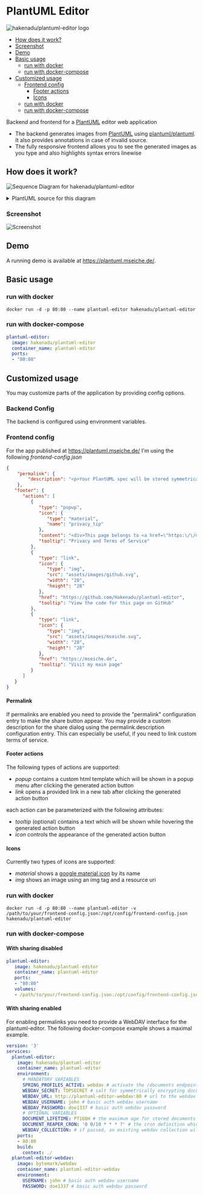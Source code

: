 # PlantUML Editor
![hakenadu/plantuml-editor logo](./plantuml-editor-frontend/src/favicon.svg)

* [How does it work?](#how-does-it-work)  
* [Screenshot](#screenshot)
* [Demo](#demo)
* [Basic usage](#basic-usage)
    * [run with docker](#run-with-docker)
    * [run with docker-compose](#run-with-docker-compose) 
* [Customized usage](#customized-usage)
    * [Frontend config](#frontend-config)
        * [Footer actions](#footer-actions)
        * [Icons](#icons)
    * [run with docker](#run-with-docker-1)
    * [run with docker-compose](#run-with-docker-compose-1) 


Backend and frontend for a [PlantUML](https://plantuml.com/de/) editor web application
* The backend generates images from [PlantUML](https://plantuml.com/de/) using [plantuml/plantuml](https://github.com/plantuml/plantuml). It also provides annotations in case of invalid source.
* The fully responsive frontend allows you to see the generated images as you type and also highlights syntax errors linewise

## How does it work?
![Sequence Diagram for hakenadu/plantuml-editor](./misc/plantuml-editor.svg)
<details>
  <summary>PlantUML source for this diagram</summary>
  
  ```
@startuml

autonumber

actor Developer
participant PlantUmlEditorFrontend
participant PlantUmlEditorBackend

activate Developer
Developer -> PlantUmlEditorFrontend: type plantuml source

activate PlantUmlEditorFrontend
PlantUmlEditorFrontend -> PlantUmlEditorBackend: get annotations

activate PlantUmlEditorBackend

alt #pink source invalid
    PlantUmlEditorBackend --> PlantUmlEditorFrontend: error annotations
    PlantUmlEditorFrontend --> Developer: marked error annotation at specific line
else #lightgreen source valid
    PlantUmlEditorBackend --> PlantUmlEditorFrontend: empty annotations
    deactivate PlantUmlEditorBackend
    PlantUmlEditorFrontend -> PlantUmlEditorBackend: generate image for source
    activate PlantUmlEditorBackend
    PlantUmlEditorBackend -> PlantUmlEditorBackend: generate image using plantuml/plantuml
    PlantUmlEditorBackend --> PlantUmlEditorFrontend: generated image
    deactivate PlantUmlEditorBackend
    PlantUmlEditorFrontend --> Developer: visualized generated image
end

deactivate PlantUmlEditorFrontend
deactivate Developer

@enduml
  ```

</details>

### Screenshot
![Screenshot](./misc/plantuml-editor-demo-snapshot.png)

## Demo
A running demo is available at https://plantuml.mseiche.de/.

## Basic usage
### run with docker
```shell
docker run -d -p 80:80 --name plantuml-editor hakenadu/plantuml-editor
```

### run with docker-compose
```yaml
plantuml-editor:
  image: hakenadu/plantuml-editor
  container_name: plantuml-editor
  ports:
  - "80:80"
```

## Customized usage
You may customize parts of the application by providing config options.

### Backend Config
The backend is configured using environment variables.

### Frontend config
For the app published at https://plantuml.mseiche.de/ I'm using the following *frontend-config.json*

```json
{
	"permalink": {
		"description": "<p>Your PlantUML spec will be stored symmetrically encrypted via <a href=\"https:\/\/en.wikipedia.org\/wiki\/WebDAV\">WebDAV<\/a>.<\/p><p>The information needed to decrypt the stored data is the id which is sent by your browser when accessing the data.<\/p><p class=\"mb-0\">Anyhow if you use this functionality you agree to my <a href=\"https:\/\/mseiche.de\/terms-of-service\">Terms of Service<\/a><\/p>"
	},
   "footer": {
      "actions": [
         {
            "type": "popup",
            "icon": {
               "type": "material",
               "name": "privacy_tip"
            },
            "content": "<div>This page belongs to <a href=\"https:\/\/mseiche.de\" target=\"_blank\">mseiche.de<\/a> therefore the following documents also apply for this page:<ul class=\"mb-0\"><li><a href=\"https:\/\/mseiche.de\/privacy-policy\" target=\"_blank\">Privacy Policy<\/a><\/li><li><a href=\"https:\/\/mseiche.de\/terms-of-service\" target=\"_blank\">Terms of Service<\/a><\/li><li><a href=\"https:\/\/mseiche.de\/about\" target=\"_blank\">About<\/a><\/li><\/ul><\/div>",
            "tooltip": "Privacy and Terms of Service"
         },
         {
            "type": "link",
            "icon": {
               "type": "img",
               "src": "assets/images/github.svg",
               "width": "28",
               "height": "28"
            },
            "href": "https://github.com/Hakenadu/plantuml-editor",
            "tooltip": "View the code for this page on GitHub"
         },
         {
            "type": "link",
            "icon": {
               "type": "img",
               "src": "assets/images/mseiche.svg",
               "width": "28",
               "height": "28"
            },
            "href": "https://mseiche.de",
            "tooltip": "Visit my main page"
         }
      ]
   }
}
```
#### Permalink
If permalinks are enabled you need to provide the "permalink" configuration entry to make the share button appear.
You may provide a custom description for the share dialog using the permalink.description configuration entry.
This can especially be useful, if you need to link custom terms of service.

#### Footer actions
The following types of actions are supported:
* *popup* contains a custom html template which will be shown in a popup menu after clicking the generated action button
* *link* opens a provided link in a new tab after clicking the generated action button

each action can be parameterized with the following attributes:
* *tooltip* (optional) contains a text which will be shown while hovering the generated action button
* *icon* controls the appearance of the generated action button

#### Icons
Currently two types of icons are supported:
* *material* shows a [google material icon](https://fonts.google.com/icons) by its name
* *img* shows an image using an img tag and a resource uri

### run with docker
```shell
docker run -d -p 80:80 --name plantuml-editor -v /path/to/your/frontend-config.json:/opt/config/frontend-config.json hakenadu/plantuml-editor
```

### run with docker-compose

#### With sharing disabled
```yaml
plantuml-editor:
   image: hakenadu/plantuml-editor
   container_name: plantuml-editor
   ports:
   - "80:80"
   volumes:
   - /path/to/your/frontend-config.json:/opt/config/frontend-config.json
```

#### With sharing enabled
For enabling permalinks you need to provide a WebDAV interface for the plantuml-editor.
The following docker-compose example shows a maximal example.

```yaml
version: '3'
services:
  plantuml-editor:
    image: hakenadu/plantuml-editor
    container_name: plantuml-editor
    environment:
      # MANDATORY VARIABLES
      SPRING_PROFILES_ACTIVE: webdav # activate the /documents endpoint using webdav
      WEBDAV_SECRET: TOPSECRET # salt for symmetrically encrypting document content
      WEBDAV_URL: http://plantuml-editor-webdav:80 # url to the webdav interface
      WEBDAV_USERNAME: john # basic auth webdav username
      WEBDAV_PASSWORD: doe1337 # basic auth webdav password
      # OPTIONAL VARIABLES
      DOCUMENT_LIFETIME: PT168H # the maximum age for stored documents (defaults to 7 days)
      DOCUMENT_REAPER_CRON: '0 0/10 * * * ?' # the cron definition which determines the frequency for the document reaper to delete old documents (defaults to 10 minutes)
      WEBDAV_COLLECTION: # if passed, an existing webdav collection will be used instead of creating a new one (defaults to '')
    ports:
    - 80:80
    build:
      context: ./
  plantuml-editor-webdav:
    image: bytemark/webdav
    container_name: plantuml-editor-webdav
    environment:
      USERNAME: john # basic auth webdav username
      PASSWORD: doe1337 # basic auth webdav password
```
